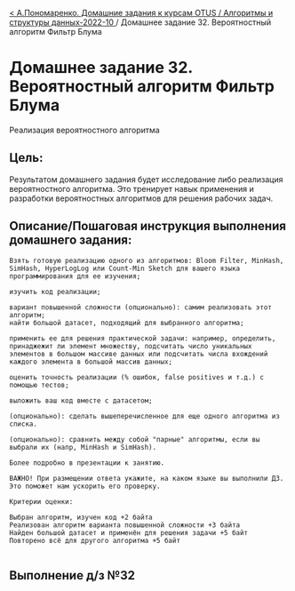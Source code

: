 [< А.Пономаренко. Домашние задания к курсам OTUS / Алгоритмы и структуры данных-2022-10 ](../README.md) / Домашнее задание 32. Вероятностный алгоритм Фильтр Блума

# Домашнее задание 32. Вероятностный алгоритм Фильтр Блума

Реализация вероятностного алгоритма

## Цель:

Результатом домашнего задания будет исследование либо реализация вероятностного алгоритма. Это тренирует навык применения и разработки вероятностных алгоритмов для решения рабочих задач.

## Описание/Пошаговая инструкция выполнения домашнего задания:

```
Взять готовую реализацию одного из алгоритмов: Bloom Filter, MinHash, SimHash, HyperLogLog или Count-Min Sketch для вашего языка программирования для ее изучения;

изучить код реализации;

вариант повышенной сложности (опционально): самим реализовать этот алгоритм;
найти большой датасет, подходящий для выбранного алгоритма;

применить ее для решения практической задачи: например, определить, принаджежит ли элемент множеству, подсчитать число уникальных элементов в большом массиве данных или подсчитать числа вхождений каждого элемента в большой массив данных;

оценить точность реализации (% ошибок, false positives и т.д.) с помощью тестов;

выложить ваш код вместе с датасетом;

(опционально): сделать вышеперечисленное для еще одного алгоритма из списка.

(опционально): сравнить между собой "парные" алгоритмы, если вы выбрали их (напр, MinHash и SimHash).

Более подробно в презентации к занятию.

ВАЖНО! При размещении ответа укажите, на каком языке вы выполнили ДЗ. Это поможет нам ускорить его проверку.

Критерии оценки:

Выбран алгоритм, изучен код +2 байта
Реализован алгоритм варианта повышенной сложности +3 байта
Найден большой датасет и применён для решения задачи +5 байт
Повторено всё для другого алгоритма +5 байт


```

## Выполнение д/з №32
